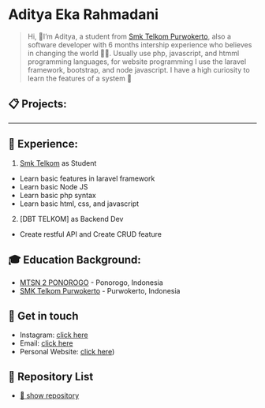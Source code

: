# Aditya Eka Rahmadani

>Hi, 👋I’m Aditya, a student from [Smk Telkom Purwokerto](https://github.com/smktelkompwt), also a software developer with 6 months intership experience who believes in changing the world 🧑‍💻. Usually use php, javascript, and htmml programming languages, for website programming I use the laravel framework, bootstrap, and node javascript. I have a high curiosity to learn the features of a system 🚀


## 📋 Projects: 
----------------

## 💼 Experience: 
1. [Smk Telkom](https://github.com/smktelkompwt) as Student
- Learn basic features in laravel framework
- Learn basic Node JS
- Learn basic php syntax
- Learn basic html, css, and javascript

2. [DBT TELKOM] as Backend Dev
- Create restful API and Create CRUD feature 

## 🎓 Education Background:
- [MTSN 2 PONOROGO](https://www.mtsn2ponorogo.sch.id/) - Ponorogo, Indonesia
- [SMK Telkom Purwokerto](https://smktelkom-pwt.sch.id) - Purwokerto, Indonesia

## 📱 Get in touch
- Instagram: [click here](https://instagram.com/rahmadan_2912)
- Email: [click here](mailto:aditpoetra25@gmail.com)
- Personal Website: [click here](https://landingpage-dasar.herokuapp.com/))

## 🌱 Repository List
- [🔎 show repository](https://github.com/Aditya27T?tab=repositories)
